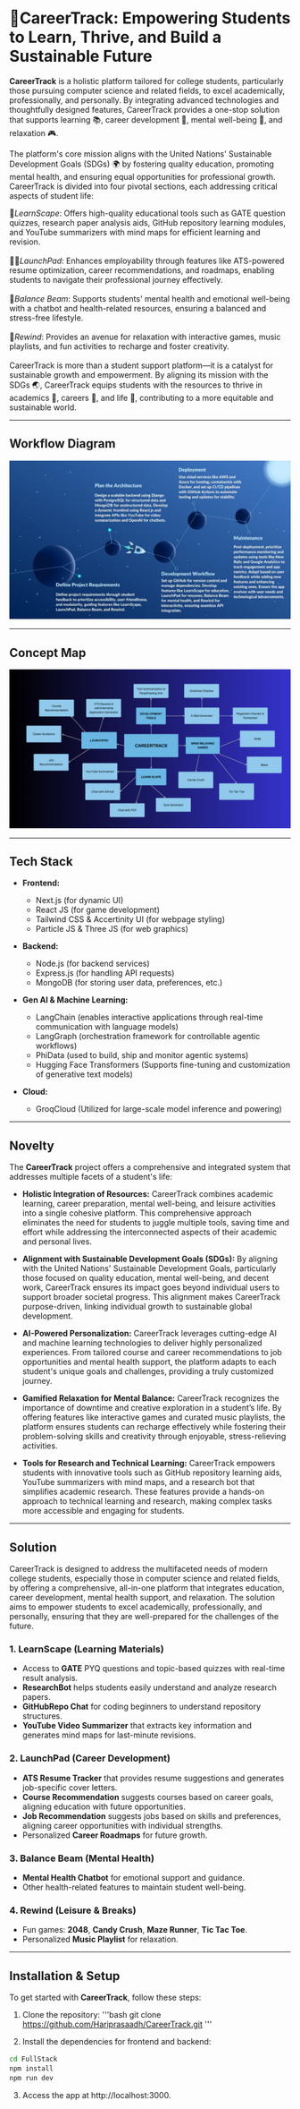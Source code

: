 #  🌟CareerTrack: Empowering Students to Learn, Thrive, and Build a Sustainable Future 


**CareerTrack** is a holistic platform tailored for college students, particularly those pursuing computer science and related fields, to excel academically, professionally, and personally. By integrating advanced technologies and thoughtfully designed features, CareerTrack provides a one-stop solution that supports learning 📚, career development 💼, mental well-being 🧠, and relaxation 🎮.

The platform's core mission aligns with the United Nations' Sustainable Development Goals (SDGs) 🌍 by fostering quality education, promoting mental health, and ensuring equal opportunities for professional growth. CareerTrack is divided into four pivotal sections, each addressing critical aspects of student life:

🚀*LearnScape*: Offers high-quality educational tools such as GATE question quizzes, research paper analysis aids, GitHub repository learning modules, and YouTube summarizers with mind maps for efficient learning and revision.
<br><br>
🧑‍💻*LaunchPad*: Enhances employability through features like ATS-powered resume optimization, career recommendations, and roadmaps, enabling students to navigate their professional journey effectively.
<br><br>
🧘*Balance Beam*: Supports students' mental health and emotional well-being with a chatbot and health-related resources, ensuring a balanced and stress-free lifestyle.
<br><br>
🎉*Rewind*: Provides an avenue for relaxation with interactive games, music playlists, and fun activities to recharge and foster creativity.
<br><br>
CareerTrack is more than a student support platform—it is a catalyst for sustainable growth and empowerment. By aligning its mission with the SDGs 🌏, CareerTrack equips students with the resources to thrive in academics 📘, careers 💼, and life 🌟, contributing to a more equitable and sustainable world.



---

## Workflow Diagram


![Workflow](Readme-Images/CareerTrack-Workflow.jpg)

---

## Concept Map

![Concept Map](Readme-Images/CONCEPT-MAP.png)

---

## Tech Stack

- **Frontend:**  
  - Next.js (for dynamic UI)
  - React JS (for game development)
  - Tailwind CSS & Accertinity UI (for webpage styling)
  - Particle JS & Three JS (for web graphics)
  
- **Backend:**  
  - Node.js (for backend services)
  - Express.js (for handling API requests)
  - MongoDB (for storing user data, preferences, etc.)
  
- **Gen AI & Machine Learning:**  
  - LangChain (enables interactive applications through real-time communication with language models)
  - LangGraph (orchestration framework for controllable agentic workflows)
  - PhiData (used to build, ship and monitor agentic systems)
  - Hugging Face Transformers (Supports fine-tuning and customization of generative text models)
  
- **Cloud:**  
  - GroqCloud (Utilized for large-scale model inference and powering)

---

## Novelty

The **CareerTrack** project offers a comprehensive and integrated system that addresses multiple facets of a student's life:

- **Holistic Integration of Resources:** CareerTrack combines academic learning, career preparation, mental well-being, and leisure activities into a single cohesive platform. This comprehensive approach eliminates the need for students to juggle multiple tools, saving time and effort while addressing the interconnected aspects of their academic and personal lives.
  
- **Alignment with Sustainable Development Goals (SDGs):** By aligning with the United Nations' Sustainable Development Goals, particularly those focused on quality education, mental well-being, and decent work, CareerTrack ensures its impact goes beyond individual users to support broader societal progress. This alignment makes CareerTrack purpose-driven, linking individual growth to sustainable global development.
  
- **AI-Powered Personalization:** CareerTrack leverages cutting-edge AI and machine learning technologies to deliver highly personalized experiences. From tailored course and career recommendations to job opportunities and mental health support, the platform adapts to each student's unique goals and challenges, providing a truly customized journey.
  
- **Gamified Relaxation for Mental Balance:** CareerTrack recognizes the importance of downtime and creative exploration in a student’s life. By offering features like interactive games and curated music playlists, the platform ensures students can recharge effectively while fostering their problem-solving skills and creativity through enjoyable, stress-relieving activities.
  
- **Tools for Research and Technical Learning:** CareerTrack empowers students with innovative tools such as GitHub repository learning aids, YouTube summarizers with mind maps, and a research bot that simplifies academic research. These features provide a hands-on approach to technical learning and research, making complex tasks more accessible and engaging for students.

---

## Solution

CareerTrack is designed to address the multifaceted needs of modern college students, especially those in computer science and related fields, by offering a comprehensive, all-in-one platform that integrates education, career development, mental health support, and relaxation. The solution aims to empower students to excel academically, professionally, and personally, ensuring that they are well-prepared for the challenges of the future.


### 1. **LearnScape (Learning Materials)**
- Access to **GATE** PYQ questions and topic-based quizzes with real-time result analysis.
- **ResearchBot**  helps students easily understand and analyze research papers.
- **GitHubRepo Chat** for coding beginners to understand repository structures.
- **YouTube Video Summarizer** that extracts key information and generates mind maps for last-minute revisions.

### 2. **LaunchPad (Career Development)**
- **ATS Resume Tracker** that provides resume suggestions and generates job-specific cover letters.
- **Course Recommendation** suggests courses based on career goals, aligning education with future opportunities.
- **Job Recommendation** suggests jobs based on skills and preferences, aligning career opportunities with individual strengths.
- Personalized **Career Roadmaps** for future growth.

### 3. **Balance Beam (Mental Health)**
- **Mental Health Chatbot** for emotional support and guidance.
- Other health-related features to maintain student well-being.

### 4. **Rewind (Leisure & Breaks)**
- Fun games: **2048**, **Candy Crush**, **Maze Runner**, **Tic Tac Toe**.
- Personalized **Music Playlist** for relaxation.

---


## Installation & Setup

To get started with **CareerTrack**, follow these steps:

1. Clone the repository:
  '''bash
   git clone https://github.com/Hariprasaadh/CareerTrack.git
   '''

3. Install the dependencies for frontend and backend:
```bash
cd FullStack
npm install
npm run dev
```
3. Access the app at http://localhost:3000.


